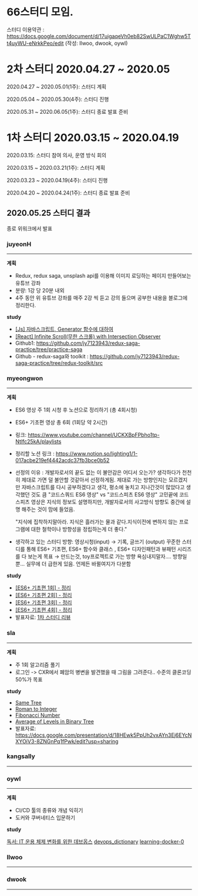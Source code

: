 # 66스터디 모임.

스터디 이용약관 : https://docs.google.com/document/d/17uigaqeVh0eb82SwULPaC1Wghw5Tt4uyWU-eNrkkPeo/edit (작성: Ilwoo, dwook, oywI)

# 2차 스터디 2020.04.27 ~ 2020.05
2020.04.27 ~ 2020.05.01(1주): 스터디 계획

2020.05.04 ~ 2020.05.30(4주): 스터디 진행

2020.05.31 ~ 2020.06.05(1주): 스터디 종료 발표 준비


# 1차 스터디 2020.03.15 ~ 2020.04.19
2020.03.15: 스터디 참여 의사, 운영 방식 회의

2020.03.15 ~ 2020.03.21(1주): 스터디 계획 

2020.03.23 ~ 2020.04.19(4주): 스터디 진행

2020.04.20 ~ 2020.04.24(1주): 스터디 종료 발표 준비  

## 2020.05.25 스터디 결과

종로 위워크에서 발표

### juyeonH
---

**계획**

* Redux, redux saga, unsplash api를 이용해 이미지 로딩하는 페이지 만들어보는 유튜브 강좌
* 분량: 1강 당 20분 내외
* 4주 동안 위 유튜브 강좌를 매주 2강 씩 듣고 강의 들으며 공부한 내용을 블로그에 정리한다.

**study** 

* [[Js] 자바스크립트, Generator 함수에 대하여](https://im-developer.tistory.com/193)
* [[React] Infinite Scroll(무한 스크롤) with Intersection Observer](https://im-developer.tistory.com/196)
* Github1: https://github.com/jy7123943/redux-saga-practice/tree/practice-saga
* Github - redux-saga와 toolkit : https://github.com/jy7123943/redux-saga-practice/tree/redux-toolkit/src

### myeongwon
---

**계획**

* ES6 영상 주 1회 시청 후 노션으로 정리하기 (총 4회시청)
* ES6+ 기초편 영상 총 6회 (1회당 약 2시간) 
* 링크: https://www.youtube.com/channel/UCKXBpFPbho1tp-Ntlfc25kA/playlists
* 정리할 노션 링크 : https://www.notion.so/lighting1/1-017acbe219ef4442acdc37fb3bce0b52
* 선정의 이유 :
  개발자로서의 끝도 없는 이 불안감은 어디서 오는가? 생각하다가 
  천천히 제대로 가면 덜 불안할 것같아서 선정하게됨.
  제대로 가는 방향인지는 모르겠지만 자바스크립트를 다시 공부하겠다고 생각, 평소에 놓치고 지나간것이 많았다고 생각했던 것도 큼
  "코드스쿼드 ES6 영상" vs "코드스피츠 ES6 영상" 고민끝에 코드스피츠 영상은 지식의 정보도 설명하지만, 개발자로서의 사고방식 방향도 중간에 설명 해주는 것이 맘에 들었음. 

  "지식에 집착하지말아라. 지식은 흘러가는 물과 같다.지식이전에 변하지 않는 프로그램에 대한 철학이나 방향성을 정립하는게 더 좋다."

* 생각하고 있는 스터디 방향:
  영상시청(input) → 기록, 글쓰기 (output)
  꾸준한 스터디를 통해 ES6+ 기초편, ES6+ 함수와 클래스 , ES6+ 디자인패턴과 뷰패턴 시리즈를 다 보는게 목표  → 만드는것, toy프로젝트로 가는 방향 
  욕심내지말자....
  방향일뿐... 실무에 더 급한게 있음. 언제든 바뀔여지가 다분함

**study**

* [[ES6+ 기초편 1회] - 정리](https://www.notion.so/ES6-1-d6fa88d96a6643bb9b0274555a95a63a)
* [[ES6+ 기초편 2회] - 정리](https://www.notion.so/ES6-2-dcbc2cb880814c848e04a5991554028f)
* [[ES6+ 기초편 3회] - 정리](https://www.notion.so/ES6-3-205c787861184752b9e10b97d5fff370)
* [[ES6+ 기초편 4회] - 정리](https://www.notion.so/ES6-4-2cafa177c56649258b23239806b9d73a)
* 발표자료: [1차 스터디 리뷰](https://www.notion.so/1-561c9704b49e4fcdbd775d630de1d63c)

### sla
---

**계획**

* 주 1회 알고리즘 풀기
* 로그인 -> CXR에서 폐암의 병변을 발견했을 때 그림을 그려준다.. 수준의 클론코딩 50%가 목표

**study**

* [Same Tree](https://github.com/fepocha/aigoo-pretty-algo/blob/master/05%20-%20Same%20Tree/seula-2020-03-29.md)
* [Roman to Integer](https://github.com/fepocha/aigoo-pretty-algo/tree/master/07%20-%20Roman%20to%20Integer)
* [Fibonacci Number](https://github.com/yami03/algorithm/blob/master/LeetCode/06%20-%20Fibonacci%20Number/fib.md)
* [Average of Levels in Binary Tree](https://github.com/fepocha/aigoo-pretty-algo/blob/master/09%20-%20Average%20of%20Levels%20in%20Binary%20Tree/seula-2020-04-19.md)
* 발표자료: https://docs.google.com/presentation/d/18HEwk5PpUh2vxAYn3Ej6EYcNXYOiV3-8ZNGnPq1fPwk/edit?usp=sharing

### kangsally
---

### oywI
---

**계획**

* CI/CD 툴의 종류와 개념 익히기
* 도커와 쿠버네티스 입문하기

**study**

[독서: IT 운용 체제 변화를 위한 데브옵스](https://github.com/imhojang/til/blob/master/devops/devops-for-change-in-it-operations.md)
[devops_dictionary](https://github.com/imhojang/til/blob/master/devops/devops_dictionary.md)
[learning-docker-0](https://github.com/imhojang/til/blob/master/devops/devops_dictionary.md)

### Ilwoo
---

### dwook 
---

